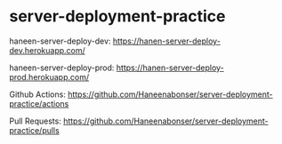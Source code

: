 # server-deployment-practice
haneen-server-deploy-dev: https://hanen-server-deploy-dev.herokuapp.com/

haneen-server-deploy-prod: https://hanen-server-deploy-prod.herokuapp.com/

Github Actions: https://github.com/Haneenabonser/server-deployment-practice/actions

Pull Requests: https://github.com/Haneenabonser/server-deployment-practice/pulls